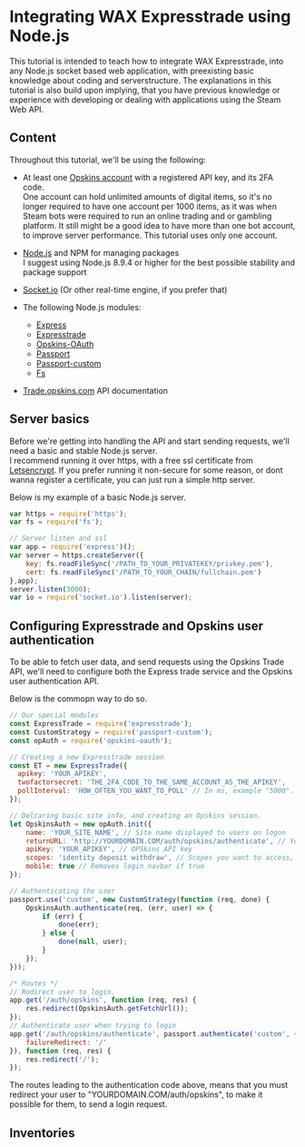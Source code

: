 # Integrating WAX Expresstrade using Node.js
This tutorial is intended to teach how to integrate WAX Expresstrade, into any Node.js socket based web application, with preexisting basic knowledge about coding and serverstructure. 
The explanations in this tutorial is also build upon implying, that you have previous knowledge or experience with developing or dealing with applications using the Steam Web API.

## Content
Throughout this tutorial, we'll be using the following:

- At least one [Opskins account](https://opskins.com/?loc=login&register) with a registered API key, and its 2FA code.  
One account can hold unlimited amounts of digital items, so it's no longer required to have one account per 1000 items, as it was when Steam bots were required to run an online trading and or gambling platform. It still might be a good idea to have more than one bot account, to improve server performance. This tutorial uses only one account.

- [Node.js](https://nodejs.org/en/) and NPM for managing packages  
I suggest using Node.js 8.9.4 or higher for the best possible stability and package support

- [Socket.io](https://socket.io/) (Or other real-time engine, if you prefer that)

- The following Node.js modules:
  - [Express](https://www.npmjs.com/package/express)
  - [Expresstrade](https://www.npmjs.com/package/expresstrade)
  - [Opskins-OAuth](https://www.npmjs.com/package/opskins-oauth)
  - [Passport](https://www.npmjs.com/package/passport) 
  - [Passport-custom](https://www.npmjs.com/package/passport-custom)
  - [Fs](https://www.npmjs.com/package/file-system)

- [Trade.opskins.com](https://github.com/OPSkins/trade-opskins-api) API documentation

## Server basics
Before we're getting into handling the API and start sending requests, we'll need a basic and stable Node.js server.  
I recommend running it over https, with a free ssl certificate from [Letsencrypt](https://letsencrypt.org/). If you prefer running it non-secure for some reason, or dont wanna register a certificate, you can just run a simple http server.

Below is my example of a basic Node.js server.
```javascript
var https = require('https');
var fs = require('fs');

// Server listen and ssl 
var app = require('express')();
var server = https.createServer({
    key: fs.readFileSync('/PATH_TO_YOUR_PRIVATEKEY/privkey.pem'),
    cert: fs.readFileSync('/PATH_TO_YOUR_CHAIN/fullchain.pem')
},app);
server.listen(3000);
var io = require('socket.io').listen(server);
```

## Configuring Expresstrade and Opskins user authentication
To be able to fetch user data, and send requests using the Opskins Trade API, we'll need to configure both the Express trade service and the Opskins user authentication API.

Below is the commopn way to do so.
```javascript
// Our special modules
const ExpressTrade = require('expresstrade');
const CustomStrategy = require('passport-custom');
const opAuth = require('opskins-oauth');

// Creating a new Expresstrade session
const ET = new ExpressTrade({
  apikey: 'YOUR_APIKEY',
  twofactorsecret: 'THE_2FA_CODE_TO_THE_SAME_ACCOUNT_AS_THE_APIKEY',
  pollInterval: 'HOW_OFTEN_YOU_WANT_TO_POLL' // In ms, example "5000".
});

// Delcaring basic site info, and creating an Opskins session.
let OpskinsAuth = new opAuth.init({
    name: 'YOUR_SITE_NAME', // Site name displayed to users on logon
    returnURL: 'http://YOURDOMAIN.COM/auth/opskins/authenticate', // Your return route
    apiKey: 'YOUR_APIKEY', // OPSkins API key
    scopes: 'identity deposit withdraw', // Scopes you want to access, read more at https://docs.opskins.com/public/en.html#scopes.
    mobile: true // Removes login navbar if true
});

// Authenticating the user
passport.use('custom', new CustomStrategy(function (req, done) {
    OpskinsAuth.authenticate(req, (err, user) => {
        if (err) {
            done(err);
        } else {
            done(null, user);
        }
    });
}));

/* Routes */
// Redirect user to login.
app.get('/auth/opskins', function (req, res) {
	res.redirect(OpskinsAuth.getFetchUrl());
});
// Authenticate user when trying to login
app.get('/auth/opskins/authenticate', passport.authenticate('custom', {
	failureRedirect: '/'
}), function (req, res) {
	res.redirect('/');
});
```
The routes leading to the authentication code above, means that you must redirect your user to "YOURDOMAIN.COM/auth/opskins", to make it possible for them, to send a login request.

## Inventories



